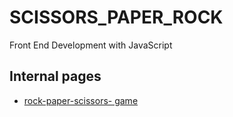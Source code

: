 # SCISSORS_PAPER_ROCK
 Front End Development with JavaScript

## Internal pages

- [rock-paper-scissors- game](https://iyaw.github.io/ROCK-SCISSORS-PAPER_Game/animated)
